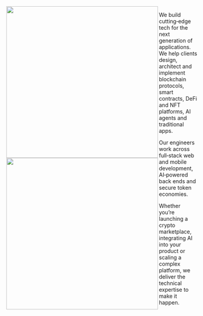 <img align="left" src="https://github.com/SpaceUY/.github/blob/main/raw/main/assets/githubPortada.png#gh-light-mode-only" width="400">
<img align="left" src="https://github.com/SpaceUY/.github/blob/main/raw/main/assets/githubPortada.png#gh-dark-mode-only" width="400">

We build cutting‑edge tech for the next generation of applications.
We help clients design, architect and implement blockchain protocols, smart contracts, DeFi and NFT platforms, AI agents and traditional apps.

Our engineers work across full‑stack web and mobile development, AI‑powered back ends and secure token economies.

Whether you’re launching a crypto marketplace, integrating AI into your product or scaling a complex platform, we deliver the technical expertise to make it happen.
